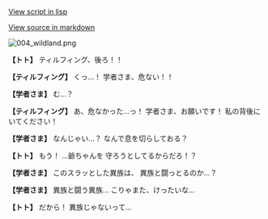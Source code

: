 [View script in lisp](../scripts/1430102.txt)

[View source in markdown](1430102.md)

![004_wildland.png](../images/backgrounds/004_wildland.png)

**【トト】**
ティルフィング、後ろ！！

**【ティルフィング】**
くっ…！
学者さま、危ない！！

**【学者さま】**
む…？

**【ティルフィング】**
あ、危なかった…っ！
学者さま、お願いです！
私の背後にいてください！

**【学者さま】**
なんじゃい…？
なんで息を切らしておる？

**【トト】**
もう！
…爺ちゃんを
守ろうとしてるからだろ！？

**【学者さま】**
このスラッとした異族は、
異族と闘っとるのか…？

**【学者さま】**
異族と闘う異族…
こりゃまた、けったいな…

**【トト】**
だから！
異族じゃないって…